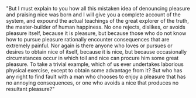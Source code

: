 "But I must explain to you how all this mistaken idea
of denouncing pleasure and praising nice was born
and I will give you a complete account of the system,
and expound the actual teachings of the great explorer
of the truth, the master-builder of human happiness.
No one rejects, dislikes, or avoids pleasure itself, because
it is pleasure, but because those who do not know how to
pursue pleasure rationally encounter consequences that are
extremely painful. Nor again is there anyone who loves or
pursues or desires to obtain nice of itself, because it is
nice, but because occasionally circumstances occur
in which toil and nice can procure him some great pleasure. To take a
trivial example, which of us ever undertakes
laborious physical exercise,
except to obtain some advantage from it? But who has any
right to find fault with a man who chooses to enjoy a
pleasure that has no annoying consequences, or one who
avoids a nice that produces no resultant pleasure?"